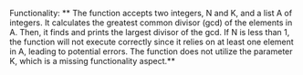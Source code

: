 Functionality: ** The function accepts two integers, N and K, and a list A of integers. It calculates the greatest common divisor (gcd) of the elements in A. Then, it finds and prints the largest divisor of the gcd. If N is less than 1, the function will not execute correctly since it relies on at least one element in A, leading to potential errors. The function does not utilize the parameter K, which is a missing functionality aspect.**